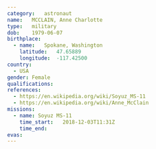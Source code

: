 ```yaml
---
category:	astronaut
name:	MCCLAIN, Anne Charlotte
type:	military
dob:	1979-06-07
birthplace:
  - name:	Spokane, Washington
    latitude:	47.65889
    longitude:	-117.42500
country:
  - USA
gender:	Female
qualifications:
references:
  - https://en.wikipedia.org/wiki/Soyuz_MS-11
  - https://en.wikipedia.org/wiki/Anne_McClain
missions:
  - name: Soyuz MS-11
    time_start:   2018-12-03T11:31Z
    time_end:     
evas:
---
```


